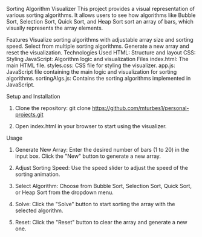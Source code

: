 Sorting Algorithm Visualizer
This project provides a visual representation of various sorting algorithms. It allows users to see how algorithms like Bubble Sort, Selection Sort, Quick Sort, and Heap Sort sort an array of bars, which visually represents the array elements.

Features
Visualize sorting algorithms with adjustable array size and sorting speed.
Select from multiple sorting algorithms.
Generate a new array and reset the visualization.
Technologies Used
HTML: Structure and layout
CSS: Styling
JavaScript: Algorithm logic and visualization
Files
index.html: The main HTML file.
styles.css: CSS file for styling the visualizer.
app.js: JavaScript file containing the main logic and visualization for sorting algorithms.
sortingAlgs.js: Contains the sorting algorithms implemented in JavaScript.

Setup and Installation
1. Clone the repository:
git clone https://github.com/mturbes1/personal-projects.git

2. Open index.html in your browser to start using the visualizer.

Usage
1. Generate New Array:
Enter the desired number of bars (1 to 20) in the input box.
Click the "New" button to generate a new array.

2. Adjust Sorting Speed:
Use the speed slider to adjust the speed of the sorting animation.

3. Select Algorithm:
Choose from Bubble Sort, Selection Sort, Quick Sort, or Heap Sort from the dropdown menu.

4. Solve:
Click the "Solve" button to start sorting the array with the selected algorithm.

5. Reset:
Click the "Reset" button to clear the array and generate a new one.